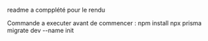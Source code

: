 readme a compplété pour le rendu

Commande a executer avant de commencer : 
npm install 
npx prisma migrate dev --name init